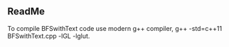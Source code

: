 ## ReadMe
To compile BFSwithText code use modern g++ compiler, g++ -std=c++11 BFSwithText.cpp -lGL -lglut.  

